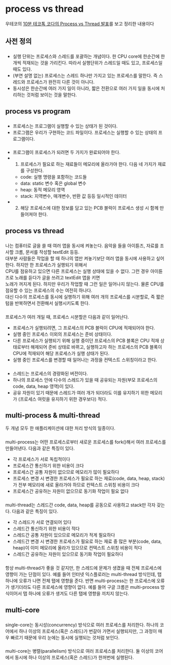 # process vs thread
우테코의 [10분 테코톡 코다의 Process vs Thread 발표](https://www.youtube.com/watch?v=1grtWKqTn50&list=PLBi0c8UEHcTnUsLoK3PD8cjKU8DIo4rYc&index=6&ab_channel=%EC%9A%B0%EC%95%84%ED%95%9CTech)를 보고 정리한 내용이다

## 사전 정의
###
- 실행 단위는 프로세스와 스레드를 포괄하는 개념이다. 한 CPU core에 한순간에 한개씩 적재되는 것을 가리킨다. 따라서 실행단위가 스레드일 때도 있고, 프로세스일 때도 있다.
- (부연 설명 없는) 프로세스는 스레드 하나만 가지고 있는 프로세스를 말한다. 즉 스레드와 프로세스가 완전히 다른 것이 아니다.
- 동시성은 한순간에 여러 가지 일이 아니라, 짧은 전환으로 여러 가지 일을 동시에 처리하는 것처럼 보이는 것을 말한다.

## process vs program
###
- 프로세스는 프로그램이 실행할 수 있는 상태가 된 것이다.
- 프로그램은 우리가 구현하는 코드 파일이다. 프로세스는 실행할 수 있는 상태의 프로그램이다.

###
- 프로그램이 프로세스가 되려면 두 가지가 완료되어야 한다.
- 1) 프로세스가 필요로 하는 재료들이 메모리에 올라가야 한다. 다음 네 가지가 재료를 구성한다.
  + code: 실행 명령을 포함하는 코드들
  + data: static 변수 혹은 global 변수
  + heap: 동적 메모리 영역
  + stack: 지역변수, 매개변수, 반환 값 등등 일시적인 데이터
-  2) 해당 프로세스에 대한 정보를 담고 있는 PCB 블럭이 프로세스 생성 시 함께 만들어져야 한다.

## process vs thread
###
나는 컴퓨터로 글을 쓸 때 여러 앱을 동시에 켜놓는다. 음악을 들을 아이튠즈, 자료를 조사할 크롬, 문서를 작성할 textEdit 등등.<br>
대부분 사람들은 작업을 할 때 하나의 앱만 켜놓기보단 여러 앱을 동시에 사용하고 싶어한다. 하지만 한 프로세스가 실행되기 위해서<br>
CPU를 점유하고 있으면 다른 프로세스는 실행 상태에 있을 수 없다. 그런 경우 아이튠즈로 노래를 듣다가 글을 쓰려고 textEdit 앱을 키면<br>
노래가 꺼지게 된다. 하지만 우리가 작업할 때 그런 일은 일어나지 않는다. 물론 CPU를 점유할 수 있는 프로세스의 수는 여전히 하나다.<br>
대신 다수의 프로세스를 동시에 실행하기 위해 여러 개의 프로세스를 시분할로, 즉 짧은 텀을 반복하면서 전환해서 실행시키도록 한다.<br>

###
프로세스가 여러 개일 때, 프로세스 시분할은 다음과 같이 일어난다.
- 프로세스가 실행되려면, 그 프로세스의 PCB 블럭이 CPU에 적재되어야 한다.
- 실행 중인 프로세스 이외의 프로세스는 준비 상태이다.
- 다른 프로세스가 실행되기 위해 실행 중이던 프로세스의 PCB 블록은 CPU 적재 상태로부터 해제되어 준비 상태로 바뀌고, 실행하고자 하는 프로세스의 PCB 블록이 CPU에 적재되어 해당 프로세스가 실행 상태가 된다.
- 실행 중인 프로세스를 변경할 때 일어나는 과정을 컨텍스트 스위칭이라고 한다.

###
- 스레드는 프로세스의 경량화된 버전이다.
- 하나의 프로세스 안에 다수의 스레드가 있을 때 공유되는 자원(부모 프로세스의 code, data, heap 영역)이 있다.
- 공유 자원이 있기 때문에 스레드가 여러 개가 되더라도 이를 유지하기 위한 메모리가 (프로세스 여럿을 유지하기 위한 경우보다) 적다.

## multi-process & multi-thread
두 개념 모두 한 애플리케이션에 대한 처리 방식의 일종이다.

###
multi-process는 어떤 프로세스로부터 새로운 프로세스를 fork()해서 여러 프로세스를 만들어낸다. 다음과 같은 특징이 있다.
- 각 프로세스가 서로 독립적이다
- 프로세스간 통신하기 위한 비용이 크다
- 프로세스간 공통 자원이 없으므로 메모리가 많이 필요하다
- 프로세스 변경 시 변경한 프로세스가 필요로 하는 재료(code, data, heap, stack)가 전부 메모리에 새로 올라가야 하므로 컨텍스트 스위칭 비용이 크다
- 프로세스간 공유하는 자원이 없으므로 동기화 작업이 필요 없다

###
multi-thread는 스레드간 code, data, heap를 공동으로 사용하고 stack만 각자 갖는다. 다음과 같은 특징이 있다.
- 각 스레드가 서로 연결되어 있다
- 스레드간 통신하기 위한 비용이 적다
- 스레드간 공통 자원이 있으므로 메모리가 적게 필요하다
- 스레드간 변경 시 변경한 프로세스가 필요로 하는 재료 중 많은 부분(code, data, heap)이 이미 메모리에 올라가 있으므로 컨텍스트 스위칭 비용이 적다
- 스레드간 공유하는 자원이 있으므로 동기화 작업이 필요하다

###
항상 multi-thread가 좋을 것 같지만, 한 스레드에 문제가 생겼을 때 전체 프로세스에 영향이 가는 단점이 있다. 예를 들어 인터넷 익스플로러는 multi-thread 방식인데, 탭 하나에 오류가 나면 전체 탭에 영향을 준다. 반면 multi-process는 한 프로세스에 오류가 생기더라도 다른 프로세스에 영향이 없다. 예를 들어 구글 크롬은 multi-process 방식이어서 탭 하나에 오류가 생겨도 다른 탭에 영향을 끼치지 않는다.

## multi-core
###
single-core는 동시성(concurrency) 방식으로 여러 프로세스를 처리한다.
하나의 코어에서 하나 이상의 프로세스(혹은 스레드)가 번갈아 가면서 실행되지만, 그 과정이 매우 빠르기 때문에 우리 눈에는 동시에 실행되는 것처럼 보인다.
###
multi-core는 병렬(parallelism) 방식으로 여러 프로세스를 처리한다.
둘 이상의 코어에서 동시에 하나 이상의 프로세스(혹은 스레드)가 한꺼번에 실행된다.
